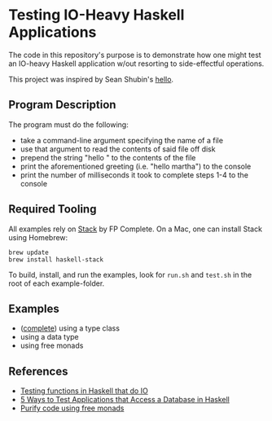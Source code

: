 # Testing IO-Heavy Haskell Applications

The code in this repository's purpose is to demonstrate how one might test an
IO-heavy Haskell application w/out resorting to side-effectful operations.

This project was inspired by Sean Shubin's [hello](https://github.com/SeanShubin/hello).

## Program Description

The program must do the following:

* take a command-line argument specifying the name of a file
* use that argument to read the contents of said file off disk
* prepend the string "hello " to the contents of the file
* print the aforementioned greeting (i.e. "hello martha") to the console
* print the number of milliseconds it took to complete steps 1-4 to the console

## Required Tooling

All examples rely on [Stack](https://github.com/commercialhaskell/stack) by FP
Complete. On a Mac, one can install Stack using Homebrew:

```
brew update
brew install haskell-stack
```

To build, install, and run the examples, look for `run.sh` and `test.sh` in the
root of each example-folder.

## Examples

* ([complete](https://github.com/laser/haskell-testing-stubbing-io/tree/master/type-class)) using a type class
* using a data type
* using free monads

## References

* [Testing functions in Haskell that do IO](http://stackoverflow.com/a/7374754)
* [5 Ways to Test Applications that Access a Database in Haskell](http://functor.tokyo/blog/2015-11-20-testing-db-access)
* [Purify code using free monads](http://www.haskellforall.com/2012/07/purify-code-using-free-monads.html)

